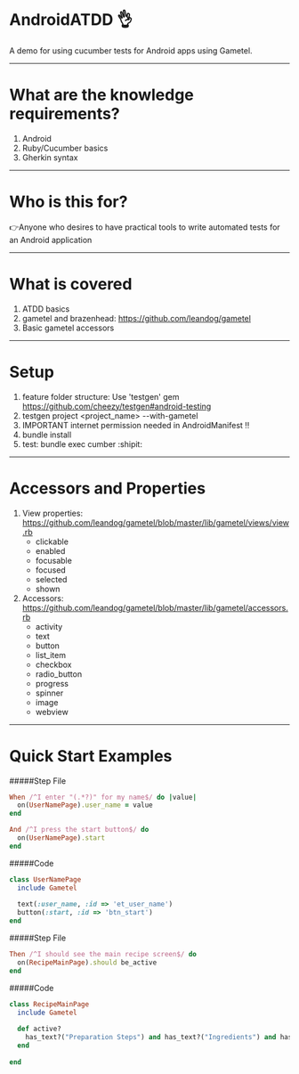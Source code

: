 AndroidATDD :ok_hand:
==================

A demo for using cucumber tests for Android apps using Gametel.

-----------------
What are the knowledge requirements?
==================
1. Android
2. Ruby/Cucumber basics
3. Gherkin syntax

-----------------
Who is this for?
==================
:point_right:Anyone who desires to have practical tools to write automated tests for an Android application

-----------------
What is covered
==================
1. ATDD basics
2. gametel and brazenhead: https://github.com/leandog/gametel
3. Basic gametel accessors  

-----------------
Setup
==================
1. feature folder structure: Use 'testgen' gem https://github.com/cheezy/testgen#android-testing
2. testgen project <project_name> --with-gametel
3. IMPORTANT internet permission needed in AndroidManifest :bangbang:
4. bundle install
5. test: bundle exec cumber :shipit:

-----------------
Accessors and Properties
==================
1. View properties: https://github.com/leandog/gametel/blob/master/lib/gametel/views/view.rb
	* clickable
	* enabled
	* focusable
	* focused
	* selected
	* shown
2. Accessors: https://github.com/leandog/gametel/blob/master/lib/gametel/accessors.rb
	* activity
	* text
	* button
	* list_item
	* checkbox
	* radio_button
	* progress
	* spinner
	* image
	* webview
	
-----------------
Quick Start Examples
==================

#####Step File
```ruby
When /^I enter "(.*?)" for my name$/ do |value|
  on(UserNamePage).user_name = value
end

And /^I press the start button$/ do
  on(UserNamePage).start
end
```
#####Code
```ruby
class UserNamePage
  include Gametel
  
  text(:user_name, :id => 'et_user_name')
  button(:start, :id => 'btn_start')
end
```
#####Step File
```ruby
Then /^I should see the main recipe screen$/ do
  on(RecipeMainPage).should be_active
end
```
#####Code
```ruby
class RecipeMainPage
  include Gametel
   
  def active?
    has_text?("Preparation Steps") and has_text?("Ingredients") and has_text?("Cooking and Serving")
  end
 
end
```
